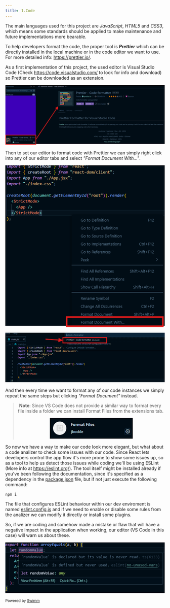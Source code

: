 ```yaml
---
title: 1.Code
---
```

The main languages used for this project are *JavaScript*, *HTML5* and *CSS3*, which means some standards should be applied to make maintenance and future implementations more bearable.

To help developers format the code, the proper tool is ***Prettier*** which can be directly installed in the local machine or in the code editor we want to use. For more detailed info: <https://prettier.io/>.

As a first implementation of this project, the used editor is Visual Studio Code (Check <https://code.visualstudio.com/> to look for info and download) so Prettier can be downloaded as an extension.

<p align="center"><img src="/.swm/images/image-2024-9-21-18-43-42-855.png"></p>

Then to set our editor to format code with Prettier we can simply right click into any of our editor tabs and select *"Format Document With..."*.

<p align="center"><img src="/.swm/images/image-2024-9-21-18-44-25-853.png"></p>

<p align="center"><img src="/.swm/images/image-2024-9-21-18-44-39-228.png"></p>

And then every time we want to format any of our code instances we simply repeat the same steps but clicking *"Format Document"* instead.

> &nbsp;**Note**: Since VS Code does not provide a similar way to format every file inside a folder we can install Format Files from the extensions tab.
>
> <p align="center"><img src="/.swm/images/image-2024-9-21-18-45-51-187.png"></p>

So now we have a way to make our code look more elegant, but what about a code analizer to check some issues with our code. Since React lets developers control the app flow it's more prone to show some issues up, so as a tool to help us detect those issues while coding we'll be using ESLint (More info at <https://eslint.org/>). The tool itself might be installed already if you've been following the documentation, since it's specified as a dependency in the <SwmPath>[package.json](/package.json)</SwmPath> file, but if not just execute the following command:

```
npm i
```

The file that configures ESLint behaviour within our dev enviroment is named <SwmPath>[eslint.config.js](/eslint.config.js)</SwmPath> and if we need to enable or disable some rules from the analizer we can modify it directly or install some plugins.

So, if we are coding and somehow made a mistake or flaw that will have a negative impact in the application when working, our editor (VS Code in this case) will warn us about these.

<p align="center"><img src="/.swm/images/image-2024-9-21-18-49-2-793.png"></p>

<SwmMeta version="3.0.0" repo-id="Z2l0aHViJTNBJTNBZm9ybS1idWlsZGVyJTNBJTNBcHNtYTI4" repo-name="form-builder"><sup>Powered by [Swimm](https://app.swimm.io/)</sup></SwmMeta>
